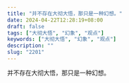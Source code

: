 ```yaml
---
title: "并不存在大彻大悟，那只是一种幻想。"
date: 2024-04-22T12:28:19+08:00
draft: false
tags: ["大彻大悟", "幻象", "观点"]
keywords: ["大彻大悟", "幻象", "观点"]
description: ""
slug: "2201"
---
```


并不存在大彻大悟，那只是一种幻想。